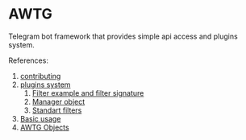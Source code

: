 # AWTG 

Telegram bot framework that provides simple api access and plugins system.

References:

1) [contributing](docs/contributing.md)
2) [plugins system](docs/plugin_system.md)
    1) [Filter example and filter signature](docs/plugin_system/base_plugin.md)
    2) [Manager object](docs/plugin_system/manager.md)
    3) [Standart filters](docs/plugin_system/stdfilters.md)
3) [Basic usage](docs/primitive_usage.md)
4) [AWTG Objects](docs/objects.md)
